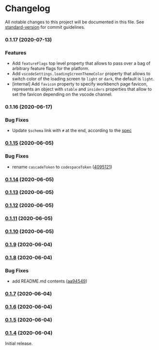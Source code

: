 # Changelog

All notable changes to this project will be documented in this file. See [standard-version](https://github.com/conventional-changelog/standard-version) for commit guidelines.

### 0.1.17 (2020-07-13)

### Features

- Add `featureFlags` top level property that allows to pass over a bag of arbitrary feature flags for the platform.
- Add `vscodeSettings.loadingScreenThemeColor` property that allows to switch color of the loading screen to `light` or `dark`, the default is `light`.
- [internal] Add `favicon` property to specify workbench page favicon, represents an object with `stable` and `insiders` properties that allow to set the favicon depending on the vscode channel.

### 0.1.16 (2020-06-17)

### Bug Fixes

* Update `$schema` link with `#` at the end, according to the [spec](https://json-schema.org/understanding-json-schema/reference/schema.html)

### [0.1.15](https://devdiv.visualstudio.com///compare/v0.1.14...v0.1.15) (2020-06-05)

### Bug Fixes

* rename `cascadeToken` to `codespaceToken` ([4095121](https://devdiv.visualstudio.com///commit/40951215cc84da29bef7d4e252a9d160e93676be))

### [0.1.14](https://devdiv.visualstudio.com///compare/v0.1.13...v0.1.14) (2020-06-05)

### [0.1.13](https://devdiv.visualstudio.com///compare/v0.1.12...v0.1.13) (2020-06-05)

### [0.1.12](https://devdiv.visualstudio.com///compare/v0.1.11...v0.1.12) (2020-06-05)

### [0.1.11](https://devdiv.visualstudio.com///compare/v0.1.10...v0.1.11) (2020-06-05)

### [0.1.10](https://devdiv.visualstudio.com///compare/v0.1.9...v0.1.10) (2020-06-05)

### [0.1.9](https://devdiv.visualstudio.com///compare/v0.1.8...v0.1.9) (2020-06-04)

### [0.1.8](https://devdiv.visualstudio.com///compare/v0.1.7...v0.1.8) (2020-06-04)


### Bug Fixes

* add README.md contents ([aa94549](https://devdiv.visualstudio.com///commit/aa94549812746628dc4a44949b4136d76755015a))

### [0.1.7](https://devdiv.visualstudio.com///compare/v0.1.6...v0.1.7) (2020-06-04)

### [0.1.6](https://devdiv.visualstudio.com///compare/v0.1.5...v0.1.6) (2020-06-04)

### [0.1.5](https://devdiv.visualstudio.com///compare/v0.1.4...v0.1.5) (2020-06-04)

### [0.1.4](https://devdiv.visualstudio.com///compare/v0.1.2...v0.1.4) (2020-06-04)

Initial release.